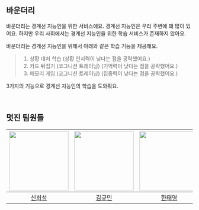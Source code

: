 ## 바운더리
바운더리는 경계선 지능인을 위한 서비스에요. 경계선 지능인은 우리 주변에 꽤 많이 있어요. 하지만 우리 사회에서는 경계선 지능인을 위한 학습 서비스가 존재하지 않아요.

바운더리는 경게선 지능인을 위해서 아래와 같은 학습 기능을 제공해요.
> 1. 상황 대처 학습 (상황 인지력이 낮다는 점을 공략했어요.)
> 2. 카드 뒤집기 (코그니션 트레이닝) (기억력이 낮다는 점을 공략했어요.)
> 3. 메모리 게임 (코그니션 트레이닝) (집중력이 낮다는 점을 공략했어요.)

3가지의 기능으로 경계선 지능인의 학습을 도와줘요.

<br>

## 멋진 팀원들
|<img src="https://avatars.githubusercontent.com/u/128358820?v=4" width="160">|<img src="https://avatars.githubusercontent.com/u/82032508?v=4" width="160">|<img src="https://avatars.githubusercontent.com/u/122420333?v=4" width="160">|<img src="https://avatars.githubusercontent.com/u/91408117?v=4" width="160">|
|:-:|:-:|:-:|:-:|
|[신희성](https://github.com/huise0ng)|[김규민](https://github.com/wbhaao)|[한태영](https://github.com/noahmik)|[오윤찬](https://github.com/YunChan-Oh)|

